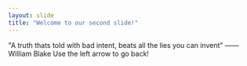 ```yaml
---
layout: slide
title: "Welcome to our second slide!"
---
```

"A truth thats told with bad intent, beats all the lies you can invent" —— William Blake
Use the left arrow to go back!
